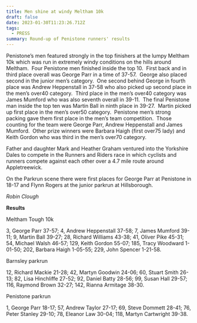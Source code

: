 ```yaml
---
title: Men shine at windy Meltham 10k
draft: false
date: 2023-01-30T11:23:26.712Z
tags:
  - PRESS
summary: Round-up of Penistone runners' results
---
```

Penistone’s men featured strongly in the top finishers at the lumpy Meltham 10k which was run in extremely windy conditions on the hills around Meltham.  Four Penistone men finished inside the top 10.  First back and in third place overall was George Parr in a time of 37-57.  George also placed second in the junior men’s category.  One second behind George in fourth place was Andrew Heppenstall in 37-58 who also picked up second place in the men’s over40 category.  Third place in the men’s over40 category was James Mumford who was also seventh overall in 39-11.  The final Penistone man inside the top ten was Martin Ball in ninth place in 39-27.  Martin picked up first place in the men’s over50 category.  Penistone men’s strong packing gave them first place in the men’s team competition.  Those counting for the team were George Parr, Andrew Heppenstall and James Mumford.  Other prize winners were Barbara Haigh (first over75 lady) and Keith Gordon who was third in the men’s over70 category.

Father and daughter Mark and Heather Graham ventured into the Yorkshire Dales to compete in the Runners and Riders race in which cyclists and runners compete against each other over a 4.7 mile route around Appletreewick. 

On the Parkrun scene there were first places for George Parr at Penistone in 18-17 and Flynn Rogers at the junior parkrun at Hillsborough.

*Robin Clough*

**Results**

Meltham Tough 10k

3, George Parr 37-57; 4, Andrew Heppenstall 37-58; 7, James Mumford 39-11; 9, Martin Ball 39-27; 28, Richard Williams 43-38; 41, Oliver Pike 45-31; 54, Michael Walsh 46-57; 129, Keith Gordon 55-07; 185, Tracy Woodward 1-01-50; 202, Barbara Haigh 1-05-55; 229, John Spencer 1-21-58.

Barnsley parkrun

12, Richard Mackie 21-28; 42, Martyn Goodwin 24-06; 60, Stuart Smith 26-13; 82, Lisa Hinchliffe 27-52; 92, Daniel Batty 28-56; 99, Susan Hall 29-57; 116, Raymond Brown 32-27; 142, Rianna Armitage 38-30.

Penistone parkrun

1, George Parr 18-17; 57, Andrew Taylor 27-17; 69, Steve Dommett 28-41; 76, Peter Stanley 29-10; 78, Eleanor Law 30-04; 118, Martyn Cartwright 39-38.